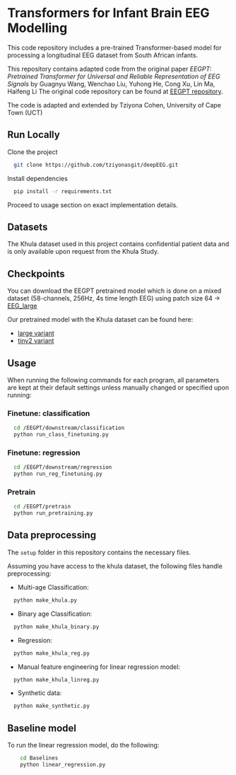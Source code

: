 
# Transformers for Infant Brain EEG Modelling
This code repository includes a pre-trained Transformer-based model for processing a longitudinal EEG dataset from South African infants. 

This repository contains adapted code from the original paper *EEGPT: Pretrained Transformer for Universal and Reliable Representation of EEG Signals*
by Guagnyu Wang, Wenchao Liu, Yuhong He, Cong Xu, Lin Ma, Haifeng Li 
The original code repository can be found at [EEGPT repository](https://github.com/BINE022/EEGPT/tree/main).

The code is adapted and extended by Tziyona Cohen, University of Cape Town (UCT)




## Run Locally

Clone the project

```bash
  git clone https://github.com/tziyonasgit/deepEEG.git
```

Install dependencies

```bash
  pip install -r requirements.txt
```

Proceed to usage section on exact implementation details.


## Datasets
The Khula dataset used in this project contains confidential patient data and is only available upon request from the Khula Study.

## Checkpoints

You can download the EEGPT pretrained model which is done on a mixed dataset (58-channels, 256Hz, 4s time length EEG) using patch size 64 -> [EEG_large](https://figshare.com/s/e37df4f8a907a866df4b)

Our pretrained model with the Khula dataset can be found here:
- [large variant](https://drive.google.com/file/d/1d7Ox07lFgiuaoYltFI1wNcJh_VJtEOLP/view?usp=drive_link)
- [tiny2 variant](https://drive.google.com/file/d/1hUhNUaIU5y3FAzpldCwGu81yZvJLYEuo/view?usp=drive_link)



## Usage
When running the following commands for each program, all parameters are kept at their default settings unless manually changed or specified upon running:

### Finetune: classification
```bash
  cd /EEGPT/downstream/classification
  python run_class_finetuning.py
```

### Finetune: regression
```bash
  cd /EEGPT/downstream/regression
  python run_reg_finetuning.py
```

### Pretrain
```bash
  cd /EEGPT/pretrain
  python run_pretraining.py
```
## Data preprocessing

The ```setup``` folder in this repository contains the necessary files.

Assuming you have access to the khula dataset, the following files handle preprocessing:

- Multi-age Classification:
```bash
  python make_khula.py
```

- Binary age Classification:
```bash
  python make_khula_binary.py
```

- Regression:
```bash
  python make_khula_reg.py
```

- Manual feature engineering for linear regression model:
```bash
  python make_khula_linreg.py
```

- Synthetic data:
```bash
  python make_synthetic.py
```
## Baseline model
To run the linear regression model, do the following:
```bash
    cd Baselines
    python linear_regression.py
```